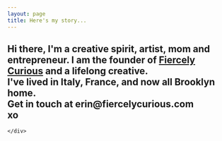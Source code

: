 ```yaml
---
layout: page
title: Here's my story...
---
```


<div class="aboutcontent">

<h2>Hi there, I'm a creative spirit, artist, mom and entrepreneur.  I am the founder of <a href="http://www.fiercelycurious.com">Fiercely Curious</a> and a lifelong creative.
<br>
I've lived in Italy, France, and now all Brooklyn home.
<br>
Get in touch at erin@fiercelycurious.com
<br>
xo </h2>

    </div>